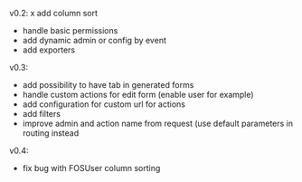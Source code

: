 v0.2:
x add column sort
- handle basic permissions
- add dynamic admin or config by event
- add exporters

v0.3:
- add possibility to have tab in generated forms
- handle custom actions for edit form (enable user for example)
- add configuration for custom url for actions
- add filters
- improve admin and action name from request (use default parameters in routing instead

v0.4:
- fix bug with FOSUser column sorting
